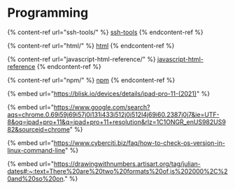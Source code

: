 # Programming

{% content-ref url="ssh-tools/" %}
[ssh-tools](ssh-tools/)
{% endcontent-ref %}

{% content-ref url="html/" %}
[html](html/)
{% endcontent-ref %}

{% content-ref url="javascript-html-reference/" %}
[javascript-html-reference](javascript-html-reference/)
{% endcontent-ref %}

{% content-ref url="npm/" %}
[npm](npm/)
{% endcontent-ref %}

{% embed url="https://blisk.io/devices/details/ipad-pro-11-(2021)" %}

{% embed url="https://www.google.com/search?aqs=chrome.0.69i59j69i57j0i131i433i512j0i512l4j69i60.2387j0j7&ie=UTF-8&oq=ipad+pro+11&q=ipad+pro+11+resolution&rlz=1C1ONGR_enUS982US982&sourceid=chrome" %}

{% embed url="https://www.cyberciti.biz/faq/how-to-check-os-version-in-linux-command-line" %}

{% embed url="https://drawingwithnumbers.artisart.org/tag/julian-dates#:~:text=There%20are%20two%20formats%20of,is%202000%2C%20and%20so%20on." %}

